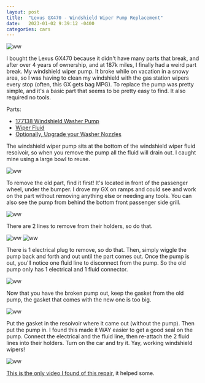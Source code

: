 ```yaml
---
layout: post
title:  "Lexus GX470 - Windshield Wiper Pump Replacement"
date:   2023-01-02 9:39:12 -0400
categories: cars
---
```


![ww](/images/ww/9.jpg)

I bought the Lexus GX470 because it didn't have many parts that break, and after over 4 years of ownership, and at 187k miles, I finally had a weird part break. My windshield wiper pump. It broke while on vacation in a snowy area, so I was having to clean my windshield with the gas station wipers every stop (often, this GX gets bag MPG). To replace the pump was pretty simple, and it's a basic part that seems to be pretty easy to find. It also required no tools. 

Parts:
* [177138 Windshield Washer Pump](https://amzn.to/3jN7Gs9)
* [Wiper Fluid](https://amzn.to/3Gb00av)
* [Optionally, Upgrade your Washer Nozzles](https://amzn.to/3YXCI0m)

The windshield wiper pump sits at the bottom of the windshield wiper fluid resoivoir, so when you remove the pump all the fluid will drain out. I caught mine using a large bowl to reuse.

![ww](/images/ww/3.jpg)

To remove the old part, find it first! It's located in front of the passenger wheel, under the bumper. I drove my GX on ramps and could see and work on the part without removing anything else or needing any tools. You can also see the pump from behind the bottom front passenger side grill. 

![ww](/images/ww/7.jpg)

There are 2 lines to remove from their holders, so do that. 

![ww](/images/ww/1.jpg)
![ww](/images/ww/2.jpg)

There is 1 electrical plug to remove, so do that. Then, simply wiggle the pump back and forth and out until the part comes out. Once the pump is out, you'll notice one fluid line to disconnect from the pump. So the old pump only has 1 electrical and 1 fluid connector. 

![ww](/images/ww/4.jpg)

Now that you have the broken pump out, keep the gasket from the old pump, the gasket that comes with the new one is too big.  

![ww](/images/ww/5.jpg)

Put the gasket in the resoivoir where it came out (without the pump). Then put the pump in. I found this made it WAY easier to get a good seal on the pump. Connect the electrical and the fluid line, then re-attach the 2 fluid lines into their holders. Turn on the car and try it. Yay, working windshield wipers!

![ww](/images/ww/6.jpg)

[This is the only video I found of this repair](https://www.youtube.com/watch?v=NUYLutyCrzk), it helped some. 
